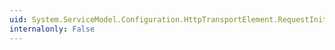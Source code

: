 ```yaml
---
uid: System.ServiceModel.Configuration.HttpTransportElement.RequestInitializationTimeout
internalonly: False
---
```

